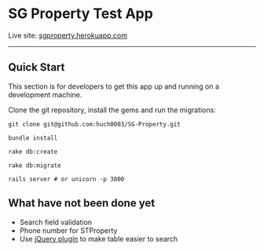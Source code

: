 # SG Property Test App

Live site: [sgproperty.herokuapp.com](http://sgproperty.herokuapp.com "live site")

---

## Quick Start

This section is for developers to get this app up and running on a development machine.

Clone the git repository, install the gems and run the migrations:

```
git clone git@github.com:huch0003/SG-Property.git

bundle install

rake db:create

rake db:migrate

rails server # or unicorn -p 3000
```

## What have not been done yet

* Search field validation
* Phone number for STProperty
* Use [jQuery plugin](http://www.datatables.net/ "DataTables (table plug-in for jQuery)") to make table easier to search